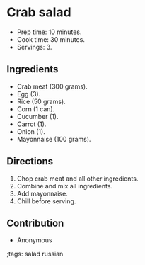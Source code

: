 # Crab salad

- Prep time: 10 minutes.
- Cook time: 30 minutes.
- Servings: 3.

## Ingredients

- Сrab meat (300 grams).
- Egg (3).
- Rice (50 grams).
- Corn (1 can).
- Cucumber (1).
- Carrot (1).
- Onion (1).
- Mayonnaise (100 grams).

## Directions

1. Chop crab meat and all other ingredients.
2. Combine and mix all ingredients.
3. Add mayonnaise.
4. Chill before serving.

## Contribution

- Anonymous

;tags: salad russian
